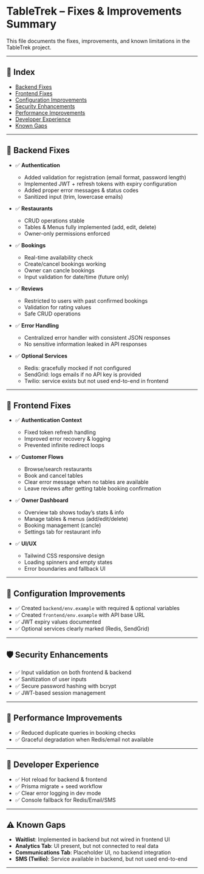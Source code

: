 # TableTrek – Fixes & Improvements Summary

This file documents the fixes, improvements, and known limitations in the TableTrek project.

---

## 📑 Index
- [Backend Fixes](#backend-fixes)
- [Frontend Fixes](#frontend-fixes)
- [Configuration Improvements](#configuration-improvements)
- [Security Enhancements](#security-enhancements)
- [Performance Improvements](#performance-improvements)
- [Developer Experience](#developer-experience)
- [Known Gaps](#known-gaps)

---

## 🔧 Backend Fixes
- ✅ **Authentication**
  - Added validation for registration (email format, password length)
  - Implemented JWT + refresh tokens with expiry configuration
  - Added proper error messages & status codes
  - Sanitized input (trim, lowercase emails)

- ✅ **Restaurants**
  - CRUD operations stable
  - Tables & Menus fully implemented (add, edit, delete)
  - Owner-only permissions enforced

- ✅ **Bookings**
  - Real-time availability check
  - Create/cancel bookings working
  - Owner can cancle bookings
  - Input validation for date/time (future only)

- ✅ **Reviews**
  - Restricted to users with past confirmed bookings
  - Validation for rating values
  - Safe CRUD operations

- ✅ **Error Handling**
  - Centralized error handler with consistent JSON responses
  - No sensitive information leaked in API responses

- ✅ **Optional Services**
  - Redis: gracefully mocked if not configured
  - SendGrid: logs emails if no API key is provided
  - Twilio: service exists but not used end-to-end in frontend

---

## 🎨 Frontend Fixes
- ✅ **Authentication Context**
  - Fixed token refresh handling
  - Improved error recovery & logging
  - Prevented infinite redirect loops

- ✅ **Customer Flows**
  - Browse/search restaurants
  - Book and cancel tables
  - Clear error message when no tables are available
  - Leave reviews after getting table booking confirmation 

- ✅ **Owner Dashboard**
  - Overview tab shows today’s stats & info
  - Manage tables & menus (add/edit/delete)
  - Booking management (cancle)
  - Settings tab for restaurant info

- ✅ **UI/UX**
  - Tailwind CSS responsive design
  - Loading spinners and empty states
  - Error boundaries and fallback UI

---

## 📁 Configuration Improvements
- ✅ Created `backend/env.example` with required & optional variables
- ✅ Created `frontend/env.example` with API base URL
- ✅ JWT expiry values documented
- ✅ Optional services clearly marked (Redis, SendGrid)

---

## 🛡️ Security Enhancements
- ✅ Input validation on both frontend & backend
- ✅ Sanitization of user inputs
- ✅ Secure password hashing with bcrypt
- ✅ JWT-based session management

---

## 🚀 Performance Improvements
- ✅ Reduced duplicate queries in booking checks
- ✅ Graceful degradation when Redis/email not available

---

## 🔄 Developer Experience
- ✅ Hot reload for backend & frontend
- ✅ Prisma migrate + seed workflow
- ✅ Clear error logging in dev mode
- ✅ Console fallback for Redis/Email/SMS

---

## ⚠️ Known Gaps
- **Waitlist**: Implemented in backend but not wired in frontend UI
- **Analytics Tab**: UI present, but not connected to real data
- **Communications Tab**: Placeholder UI, no backend integration
- **SMS (Twilio)**: Service available in backend, but not used end-to-end

---
